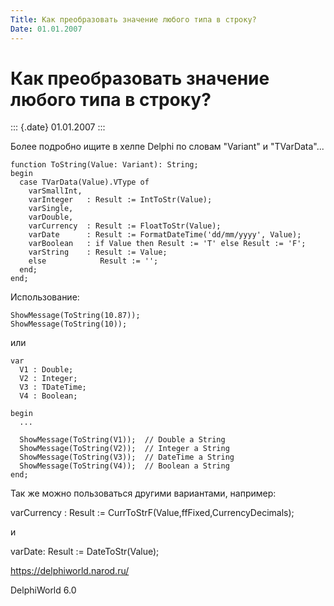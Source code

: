```yaml
---
Title: Как преобразовать значение любого типа в строку?
Date: 01.01.2007
---
```



Как преобразовать значение любого типа в строку?
================================================

::: {.date}
01.01.2007
:::

Более подробно ищите в хелпе Delphi по словам "Variant" и
"TVarData"...

     
    function ToString(Value: Variant): String;
    begin
      case TVarData(Value).VType of
        varSmallInt,
        varInteger   : Result := IntToStr(Value);
        varSingle,
        varDouble,
        varCurrency  : Result := FloatToStr(Value);
        varDate      : Result := FormatDateTime('dd/mm/yyyy', Value);
        varBoolean   : if Value then Result := 'T' else Result := 'F';
        varString    : Result := Value;
        else            Result := '';
      end;
    end;

Использование:

    ShowMessage(ToString(10.87));
    ShowMessage(ToString(10));

или

    var
      V1 : Double;
      V2 : Integer;
      V3 : TDateTime;
      V4 : Boolean;
     
    begin
      ...
     
      ShowMessage(ToString(V1));  // Double a String
      ShowMessage(ToString(V2));  // Integer a String
      ShowMessage(ToString(V3));  // DateTime a String
      ShowMessage(ToString(V4));  // Boolean a String
    end;
     

Так же можно пользоваться другими вариантами, например:

varCurrency  : Result := CurrToStrF(Value,ffFixed,CurrencyDecimals);

и

varDate: Result := DateToStr(Value);

<https://delphiworld.narod.ru/>

DelphiWorld 6.0
